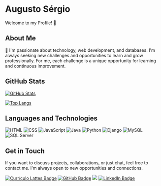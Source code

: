 # Augusto Sérgio

Welcome to my Profile! 👋

## About Me

🚀 I'm passionate about technology, web development, and databases. I'm always seeking new challenges and opportunities to learn and grow professionally. For me, each challenge is a unique opportunity for learning and continuous improvement.

## GitHub Stats

[![GitHub Stats](https://github-readme-stats.vercel.app/api?username=asergioscosta&show_icons=true)](https://github.com/asergioscosta)

[![Top Langs](https://github-readme-stats.vercel.app/api/top-langs/?username=asergioscosta&layout=compact)](https://github.com/asergioscosta/github-readme-stats)

## Languages and Technologies

![HTML](https://img.shields.io/badge/-HTML-%23E34F26?style=for-the-badge&logo=html5&logoColor=white)
![CSS](https://img.shields.io/badge/-CSS-%231572B6?style=for-the-badge&logo=css3&logoColor=white)
![JavaScript](https://img.shields.io/badge/-JavaScript-%23F7DF1E?style=for-the-badge&logo=javascript&logoColor=black)
![Java](https://img.shields.io/badge/-Java-%23E76F00?style=for-the-badge&logo=java&logoColor=white)
![Python](https://img.shields.io/badge/-Python-%233776AB?style=for-the-badge&logo=python&logoColor=white)
![Django](https://img.shields.io/badge/-Django-%23092E20?style=for-the-badge&logo=django&logoColor=white)
![MySQL](https://img.shields.io/badge/-MySQL-%234479A1?style=for-the-badge&logo=mysql&logoColor=white)
![SQL Server](https://img.shields.io/badge/-SQL%20Server-%23CC2927?style=for-the-badge&logo=microsoftsqlserver&logoColor=white)

## Get in Touch

If you want to discuss projects, collaborations, or just chat, feel free to contact me. I'm always open to new opportunities and connections.

[![Currículo Lattes Badge](https://img.shields.io/badge/-Lattes-%231867b3?style=for-the-badge&logo=orcid&logoColor=white)](http://lattes.cnpq.br/3052899187001757)
[![GitHub Badge](https://img.shields.io/badge/-GitHub-%23181717?style=for-the-badge&logo=github&logoColor=white)](https://github.com/asergioscosta)
<a href = "mailto: asergioscosta@gmail.com"><img src="https://img.shields.io/badge/-Gmail-%23D14836?style=for-the-badge&logo=gmail&logoColor=white"></a>
[![LinkedIn Badge](https://img.shields.io/badge/-LinkedIn-%230077B5?style=for-the-badge&logo=linkedin&logoColor=white)](https://www.linkedin.com/in/asergioscosta/)